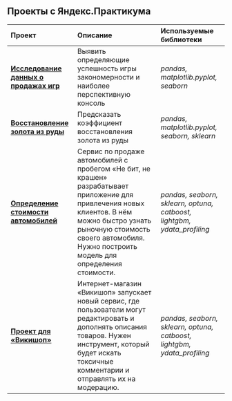 ## Проекты с Яндекс.Практикума
| **Проект**            | **Описание**           | **Используемые библиотеки** |
| :-------------------- | :--------------------- | :-------------------------- |
| [**Исследование данных о продажах игр**](https://github.com/NikolaiKovyakh/yandex-practicum-projects/tree/main/Module_1_final_project) | Выявить определяющие успешность игры закономерности и наиболее перспективную консоль | *pandas, matplotlib.pyplot, seaborn* |
| [**Восстановление золота из руды**](https://github.com/NikolaiKovyakh/yandex-practicum-projects/tree/main/Module_2_final_project) | Предсказать коэффициент восстановления золота из руды | *pandas, matplotlib.pyplot, seaborn, sklearn* |
| [**Определение стоимости автомобилей**](https://github.com/NikolaiKovyakh/yandex-practicum-projects/tree/main/Module_3_boosting_project) | Сервис по продаже автомобилей с пробегом «Не бит, не крашен» разрабатывает приложение для привлечения новых клиентов. В нём можно быстро узнать рыночную стоимость своего автомобиля. Нужно построить модель для определения стоимости.  | *pandas, seaborn, sklearn, optuna, catboost, lightgbm, ydata_profiling* |
| [**Проект для «Викишоп»**](https://github.com/NikolaiKovyakh/yandex-practicum-projects/tree/main/Module_3_boosting_project) | Интернет-магазин «Викишоп» запускает новый сервис, где пользователи могут редактировать и дополнять описания товаров. Нужен инструмент, который будет искать токсичные комментарии и отправлять их на модерацию.  | *pandas, seaborn, sklearn, optuna, catboost, lightgbm, ydata_profiling* |
